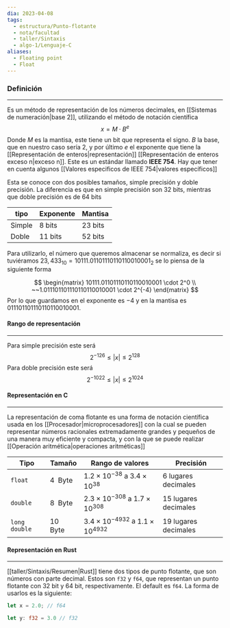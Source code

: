 ```yaml
---
dia: 2023-04-08
tags:
  - estructura/Punto-flotante
  - nota/facultad
  - taller/Sintaxis
  - algo-1/Lenguaje-C
aliases:
  - Floating point
  - Float
---
```

### Definición
---
Es un método de representación de los números decimales, en [[Sistemas de numeración|base 2]], utilizando el método de notación científica $$ x = M \cdot B^e $$
Donde $M$ es la mantisa, este tiene un bit que representa el signo. $B$ la base, que en nuestro caso sería $2$, y por último $e$ el exponente que tiene la [[Representación de enteros|representación]] [[Representación de enteros exceso n|exceso n]]. Este es un estándar llamado **IEEE 754**. Hay que tener en cuenta algunos [[Valores especificos de IEEE 754|valores específicos]]

Esta se conoce con dos posibles tamaños, simple precisión y doble precisión. La diferencia es que en simple precisión son 32 bits, mientras que doble precisión es de 64 bits

| tipo   | Exponente | Mantisa |
| ------ | --------- | ------- |
| Simple | 8 bits    | 23 bits |
| Doble  | 11 bits   | 52 bits |

Para utilizarlo, el número que queremos almacenar se normaliza, es decir si tuviéramos $23,433_{10} = 10111.01101110110110010001_2$ se lo piensa de la siguiente forma

$$  \begin{matrix} 
	10111.01101110110110010001 \cdot 2^0 \\
	~~1.011101101110110110010001 \cdot 2^{-4}
\end{matrix} $$
Por lo que guardamos en el exponente es $-4$ y en la mantisa es $011101101110110110010001$.

#### Rango de representación
---
Para simple precisión este será $$ 2^{-126} \le |x| \le 2^{128} $$
Para doble precisión este será $$ 2^{-1022} \le |x| \le 2^{1024} $$

#### Representación en C
---
La representación de coma flotante es una forma de notación científica usada en los [[Procesador|microprocesadores]] con la cual se pueden representar números racionales extremadamente grandes y pequeños de una manera muy eficiente y compacta, y con la que se puede realizar [[Operación aritmética|operaciones aritméticas]]

| Tipo          | Tamaño     | Rango de valores                                 | Precisión              |
| ------------- | ---------- | ------------------------------------------------ | ---------------------- |
| `float`       | $4~$ Byte  | $1.2 \times 10^{-38}$ a $3.4 \times 10^{38}$     | $6$ lugares decimales  |
| `double`      | $8~$ Byte  | $2.3 \times 10^{-308}$ a $1.7 \times 10^{308}$   | $15$ lugares decimales |
| `long double` | $10~$ Byte | $3.4 \times 10^{-4932}$ a $1.1 \times 10^{4932}$ | $19$ lugares decimales |

#### Representación en Rust
---
[[taller/Sintaxis/Resumen|Rust]] tiene dos tipos de punto flotante, que son números con parte decimal. Estos son `f32` y `f64`, que representan un punto flotante con 32 bit y 64 bit, respectivamente. El default es `f64`. La forma de usarlos es la siguiente:
``` rust
let x = 2.0; // f64

let y: f32 = 3.0 // f32
```